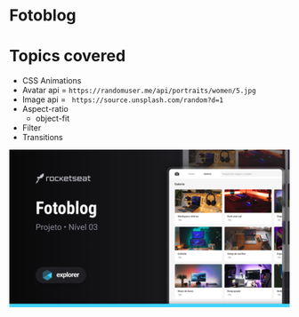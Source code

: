 # Fotoblog

# Topics covered

- CSS Animations
- Avatar api = `https://randomuser.me/api/portraits/women/5.jpg`
- Image api = ` https://source.unsplash.com/random?d=1`
- Aspect-ratio
    - object-fit
- Filter
- Transitions

<img src="./assets/fotoblog-cover.png">